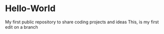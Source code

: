 # Hello-World
My first public repository to share coding projects and ideas
This, is my first edit on a branch
